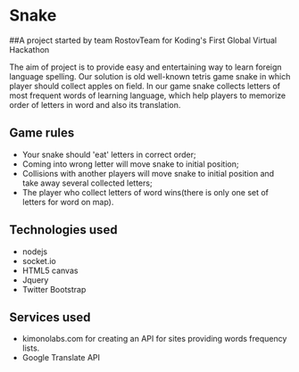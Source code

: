# Snake

##A project started by team RostovTeam for Koding's First Global Virtual Hackathon

The aim of project is to provide easy and entertaining way to learn foreign language spelling. Our solution is old well-known tetris game snake in which player should collect apples on field. In our game snake collects letters of 
most frequent words of learning language, which help players to memorize order of letters in word and also its translation.

## Game rules

* Your snake should 'eat' letters in correct order;
* Coming into wrong letter  will  move snake to initial position;
* Collisions with another players will move snake to initial position and take away several collected letters;
* The player who collect letters of word wins(there is only one set of letters for word on map).

## Technologies used
* nodejs
* socket.io	
* HTML5 canvas
* Jquery
* Twitter Bootstrap

## Services used
 * kimonolabs.com for creating an API for sites providing words frequency lists.
 * Google Translate API
